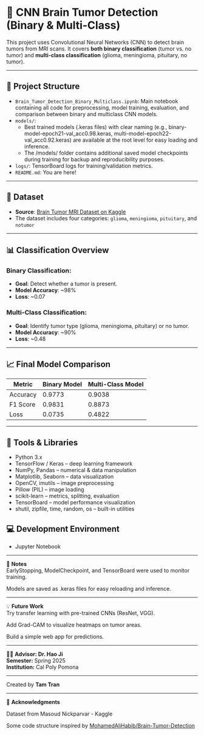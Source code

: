 # 🧠 CNN Brain Tumor Detection (Binary & Multi-Class)

This project uses Convolutional Neural Networks (CNN) to detect brain tumors from MRI scans. It covers **both binary classification** (tumor vs. no tumor) and **multi-class classification** (glioma, meningioma, pituitary, no tumor).

---

## 📁 Project Structure

- `Brain_Tumor_Detection_Binary_Multiclass.ipynb`: Main notebook containing all code for preprocessing, model training, evaluation, and comparison between binary and multiclass CNN models.
- `models/`:
    - Best trained models (.keras files) with clear naming (e.g., binary-model-epoch21-val_acc0.98.keras, multi-model-epoch22-val_acc0.92.keras) are available at the root level for easy loading and inference.
    - The /models/ folder contains additional saved model checkpoints during training for backup and reproducibility purposes.
- `logs/`: TensorBoard logs for training/validation metrics.
- `README.md`: You are here!
  
---

## 📁 Dataset

- **Source**: [Brain Tumor MRI Dataset on Kaggle](https://www.kaggle.com/datasets/masoudnickparvar/brain-tumor-mri-dataset/data)
- The dataset includes four categories: `glioma`, `meningioma`, `pituitary`, and `notumor`

---

## 📊 Classification Overview

### Binary Classification:
- **Goal**: Detect whether a tumor is present.
- **Model Accuracy**: ~98%
- **Loss**: ~0.07

### Multi-Class Classification:
- **Goal**: Identify tumor type (glioma, meningioma, pituitary) or no tumor.
- **Model Accuracy**: ~90%
- **Loss**: ~0.48

---

## 📈 Final Model Comparison

| Metric     | Binary Model | Multi-Class Model |
|------------|--------------|-------------------|
| Accuracy   | 0.9773       | 0.9038            |
| F1 Score   | 0.9831       | 0.8873            |
| Loss       | 0.0735       | 0.4822            |

---

## 🧰 Tools & Libraries
- Python 3.x
- TensorFlow / Keras – deep learning framework
- NumPy, Pandas – numerical & data manipulation
- Matplotlib, Seaborn – data visualization
- OpenCV, imutils – image preprocessing
- Pillow (PIL) – image loading
- scikit-learn – metrics, splitting, evaluation
- TensorBoard – model performance visualization
- shutil, zipfile, time, random, os – built-in utilities

## 💻 Development Environment
- Jupyter Notebook
  
---

📌 **Notes**           
EarlyStopping, ModelCheckpoint, and TensorBoard were used to monitor training.

Models are saved as .keras files for easy reloading and inference.

---

💡 **Future Work**                        
Try transfer learning with pre-trained CNNs (ResNet, VGG).

Add Grad-CAM to visualize heatmaps on tumor areas.

Build a simple web app for predictions.

---

👨‍🏫 **Advisor: Dr. Hao Ji**          
**Semester:** Spring 2025  
**Institution:** Cal Poly Pomona

---

Created by **Tam Tran**                    

---

🙏 **Acknowledgments**
  
Dataset from Masoud Nickparvar - Kaggle

Some code structure inspired by [MohamedAliHabib/Brain-Tumor-Detection](https://github.com/MohamedAliHabib/Brain-Tumor-Detection/blob/master/Brain%20Tumor%20Detection.ipynb)
